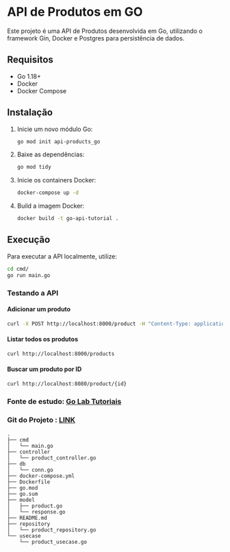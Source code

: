 # API de Produtos em GO

Este projeto é uma API de Produtos desenvolvida em Go, utilizando o framework Gin, Docker e Postgres para persistência de dados.

## Requisitos

- Go 1.18+
- Docker
- Docker Compose

## Instalação

1. Inicie um novo módulo Go:

   ```bash
   go mod init api-products_go
   ```
2. Baixe as dependências:

   ```bash
   go mod tidy
   ```
3. Inicie os containers Docker:

   ```bash
   docker-compose up -d
   ```
4. Build a imagem Docker:

   ```bash
   docker build -t go-api-tutorial .
   ```
## Execução

Para executar a API localmente, utilize:

```bash
cd cmd/
go run main.go
```

### Testando a API

#### Adicionar um produto

```bash
curl -X POST http://localhost:8000/product -H "Content-Type: application/json" -d '{ "nome": "Product 1", "price":100}'
```

#### Listar todos os produtos

```bash
curl http://localhost:8000/products
```

#### Buscar um produto por ID

```bash
curl http://localhost:8080/product/{id}
```

### Fonte de estudo: [Go Lab Tutoriais](https://www.youtube.com/watch?v=3p4mpId_ZU8)
### Git do Projeto : [LINK](https://github.com/mariarobertap/go-api)

```
.
├── cmd
│   └── main.go
├── controller
│   └── product_controller.go
├── db
│   └── conn.go
├── docker-compose.yml
├── Dockerfile
├── go.mod
├── go.sum
├── model
│   ├── product.go
│   └── response.go
├── README.md
├── repository
│   └── product_repository.go
└── usecase
    └── product_usecase.go
```
